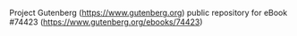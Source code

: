 Project Gutenberg (https://www.gutenberg.org) public repository for eBook #74423 (https://www.gutenberg.org/ebooks/74423)
